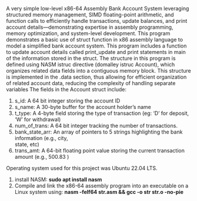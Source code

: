 A very simple low-level x86-64 Assembly Bank Account System leveraging structured memory management, SIMD floating-point arithmetic, and function calls to efficiently handle transactions, update balances, and print account details—demonstrating expertise in assembly programming, memory optimization, and system-level development.
This program demonstrates a basic use of struct function in x86 assembly language to model a simplified bank account system. This program includes a function to update account details called print_update and print statements in main of the information stored in the struct. The structure in this program is defined using NASM istruc directive (domalley istruc Account), which organizes related data fields into a contiguous memory block. This structure is implemented in the .data section, thus allowing for efficient organization of related account data, reducing the complexity of handling separate variables 
The fields in the Account struct include: 
1) s_id: A 64 bit integer storing the account ID 
2) s_name: A 30-byte buffer for the account holder’s name 
3) t_type: A 4-byte field storing the type of transaction (eg: ‘D’ for deposit, ‘W’ for withdrawal) 
4) num_of_trans: A 64 bit integer tracking the number of transactions. 
5) bank_state_arr:  An array of pointers to 5 strings highlighting the bank information (e.g., city,   
state, etc) 
6) trans_amt: A 64-bit floating point value storing the current transaction amount (e.g., 500.83 )

Operating system used for this project was Ubuntu 22.04 LTS. 

1) install NASM: **sudo apt install nasm**
2) Compile and link the x86-64 assembly program into an executable on a Linux system using: **nasm -felf64 str.asm && gcc -o str str.o -no-pie**


